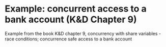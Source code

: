 # Example: concurrent access to a bank account (K&D Chapter 9)
Example from the book K&D chapter 9, concurrency with share variables - race conditions; concurrence safe access to a bank account
